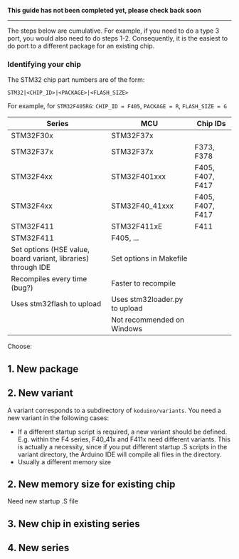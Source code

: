 
**This guide has not been completed yet, please check back soon**

---

The steps below are cumulative. For example, if you need to do a type 3 port, you would also need to do steps 1-2. Consequently, it is the easiest to do port to a different package for an existing chip.

### Identifying your chip

The STM32 chip part numbers are of the form:

    STM32|<CHIP_ID>|<PACKAGE>|<FLASH_SIZE>

For example, for `STM32F405RG`: `CHIP_ID = F405`, `PACKAGE = R`, `FLASH_SIZE = G`


| Series | MCU | Chip IDs |
|---|---|---|
| STM32F30x | STM32F37x |  |
| STM32F37x | STM32F37x | F373, F378 |
| STM32F4xx | STM32F401xxx | F405, F407, F417 |
| STM32F4xx | STM32F40_41xxx | F405, F407, F417 |
| STM32F411 | STM32F411xE | F411 |
| STM32F411 | F405, ... |
| Set options (HSE value, board variant, libraries) through IDE | Set options in Makefile |
| Recompiles every time (bug?) | Faster to recompile |
| Uses stm32flash to upload | Uses stm32loader.py to upload |
|  | Not recommended on Windows |

Choose:

## 1. New package

## 2. New variant

A variant corresponds to a subdirectory of `koduino/variants`. You need a new variant in the following cases:

* If a different startup script is required, a new variant should be defined. E.g. within the F4 series, F40_41x and F411x need different variants. This is actually a necessity, since if you put different startup .S scripts in the variant directory, the Arduino IDE will compile all files in the directory.
* Usually a different memory size 

## 2. New memory size for existing chip

Need new startup .S file

## 3. New chip in existing series



## 4. New series




